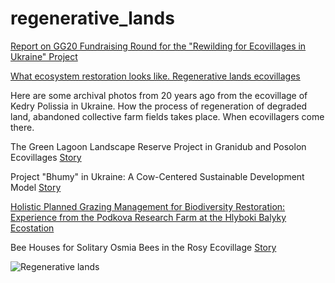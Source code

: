 # regenerative_lands

[Report on GG20 Fundraising Round for the "Rewilding for Ecovillages in Ukraine" Project](https://github.com/maxzalevski/regenerative_lands/issues/13)

[What ecosystem restoration looks like. Regenerative lands ecovillages](https://medium.com/@rodovidme/what-ecosystem-restoration-looks-like-regenerative-lands-ecovillages-879fda4b19d5)

Here are some archival photos from 20 years ago from the ecovillage of Kedry Polissia in Ukraine. How the process of regeneration of degraded land, abandoned collective farm fields takes place. When ecovillagers come there.

The Green Lagoon Landscape Reserve Project in Granidub and Posolon Ecovillages
[Story](https://github.com/maxzalevski/regenerative_lands/issues/14)

Project "Bhumy" in Ukraine: A Cow-Centered Sustainable Development Model
[Story](https://github.com/maxzalevski/regenerative_lands/issues/15)

[Holistic Planned Grazing Management for Biodiversity Restoration: Experience from the Podkova Research Farm at the Hlyboki Balyky Ecostation](https://github.com/maxzalevski/regenerative_lands/issues/16)

Bee Houses for Solitary Osmia Bees in the Rosy Ecovillage
[Story](https://github.com/maxzalevski/regenerative_lands/issues/12)

![Regenerative lands](https://miro.medium.com/v2/resize:fit:1400/format:webp/1*UZeHxXCF4y63rkT2m86iyA.jpeg)
